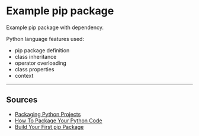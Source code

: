 # Example pip package

Example pip package with dependency.

Python language features used:
- pip package definition
- class inheritance
- operator overloading
- class properties
- context

---

## Sources
- [Packaging Python Projects](https://packaging.python.org/tutorials/packaging-projects/)
- [How To Package Your Python Code](https://python-packaging.readthedocs.io/en/latest/index.html)
- [Build Your First pip Package](https://dzone.com/articles/executable-package-pip-install)
